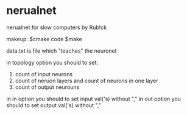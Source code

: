 # nerualnet
nerualnet for slow computers by Rub!ck


makeup:
$cmake code
$make


data.txt is file which "teaches" the neuronet

in topology option you should to set:
  1) count of input neurons
  2) count of neruon layers and count of neurons in one layer
  3) count of output neurouns
  
in in option you should to set input val('s) without ","
in out option you should to set output val('s) without ","
